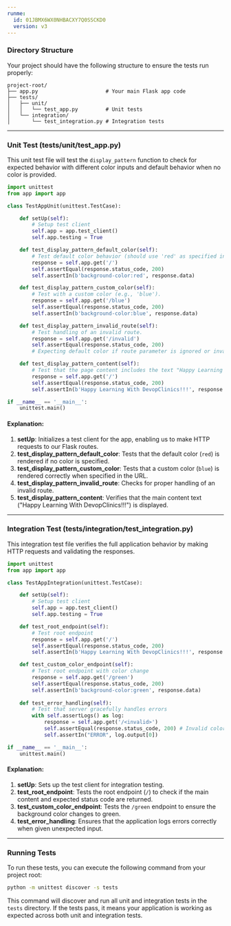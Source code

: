 ```yaml
---
runme:
  id: 01JBMX6WX0NHBACXY7Q0SSCKD0
  version: v3
---
```




### Directory Structure

Your project should have the following structure to ensure the tests run properly:

```
project-root/
├── app.py                      # Your main Flask app code
├── tests/
│   ├── unit/
│   │   └── test_app.py         # Unit tests
│   └── integration/
│       └── test_integration.py # Integration tests
```

---

### Unit Test (tests/unit/test_app.py)

This unit test file will test the `display_pattern` function to check for expected behavior with different color inputs and default behavior when no color is provided.

```python
import unittest
from app import app

class TestAppUnit(unittest.TestCase):

    def setUp(self):
        # Setup test client
        self.app = app.test_client()
        self.app.testing = True

    def test_display_pattern_default_color(self):
        # Test default color behavior (should use 'red' as specified in the code).
        response = self.app.get('/')
        self.assertEqual(response.status_code, 200)
        self.assertIn(b'background-color:red', response.data)

    def test_display_pattern_custom_color(self):
        # Test with a custom color (e.g., 'blue').
        response = self.app.get('/blue')
        self.assertEqual(response.status_code, 200)
        self.assertIn(b'background-color:blue', response.data)

    def test_display_pattern_invalid_route(self):
        # Test handling of an invalid route.
        response = self.app.get('/invalid')
        self.assertEqual(response.status_code, 200)
        # Expecting default color if route parameter is ignored or invalid.

    def test_display_pattern_content(self):
        # Test that the page content includes the text "Happy Learning With DevopClinics!!!".
        response = self.app.get('/')
        self.assertEqual(response.status_code, 200)
        self.assertIn(b'Happy Learning With DevopClinics!!!', response.data)

if __name__ == '__main__':
    unittest.main()
```

#### Explanation:
1. **setUp**: Initializes a test client for the app, enabling us to make HTTP requests to our Flask routes.
2. **test_display_pattern_default_color**: Tests that the default color (`red`) is rendered if no color is specified.
3. **test_display_pattern_custom_color**: Tests that a custom color (`blue`) is rendered correctly when specified in the URL.
4. **test_display_pattern_invalid_route**: Checks for proper handling of an invalid route.
5. **test_display_pattern_content**: Verifies that the main content text ("Happy Learning With DevopClinics!!!") is displayed.

---

### Integration Test (tests/integration/test_integration.py)

This integration test file verifies the full application behavior by making HTTP requests and validating the responses.

```python
import unittest
from app import app

class TestAppIntegration(unittest.TestCase):

    def setUp(self):
        # Setup test client
        self.app = app.test_client()
        self.app.testing = True

    def test_root_endpoint(self):
        # Test root endpoint
        response = self.app.get('/')
        self.assertEqual(response.status_code, 200)
        self.assertIn(b'Happy Learning With DevopClinics!!!', response.data)

    def test_custom_color_endpoint(self):
        # Test root endpoint with color change
        response = self.app.get('/green')
        self.assertEqual(response.status_code, 200)
        self.assertIn(b'background-color:green', response.data)
        
    def test_error_handling(self):
        # Test that server gracefully handles errors
        with self.assertLogs() as log:
            response = self.app.get('/<invalid>')
            self.assertEqual(response.status_code, 200) # Invalid color falls back
            self.assertIn("ERROR", log.output[0])

if __name__ == '__main__':
    unittest.main()
```

#### Explanation:
1. **setUp**: Sets up the test client for integration testing.
2. **test_root_endpoint**: Tests the root endpoint (`/`) to check if the main content and expected status code are returned.
3. **test_custom_color_endpoint**: Tests the `/green` endpoint to ensure the background color changes to green.
4. **test_error_handling**: Ensures that the application logs errors correctly when given unexpected input.

---

### Running Tests

To run these tests, you can execute the following command from your project root:

```bash
python -m unittest discover -s tests
```

This command will discover and run all unit and integration tests in the `tests` directory. If the tests pass, it means your application is working as expected across both unit and integration tests.